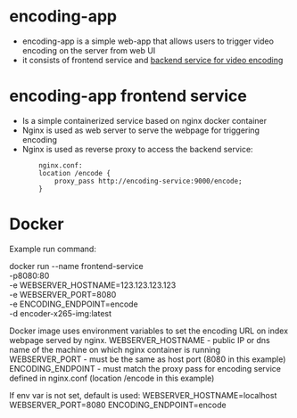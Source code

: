 # encoding-app
- encoding-app is a simple web-app that allows users to trigger video encoding on the server from web UI
- it consists of frontend service and [backend service for video encoding](https://github.com/anea-11/x265)

# encoding-app frontend service
- Is a simple containerized service based on nginx docker container
- Nginx is used as web server to serve the webpage for triggering encoding
- Nginx is used as reverse proxy to access the backend service:
    ```
        nginx.conf:
        location /encode {
            proxy_pass http://encoding-service:9000/encode;
        }
    ```

# Docker
Example run command:

docker run --name frontend-service \
    -p8080:80 \
    -e WEBSERVER_HOSTNAME=123.123.123.123 \
    -e WEBSERVER_PORT=8080 \
    -e ENCODING_ENDPOINT=encode \
    -d encoder-x265-img:latest

Docker image uses environment variables to set the encoding URL on index webpage served by nginx.
WEBSERVER_HOSTNAME - public IP or dns name of the machine on which nginx container is running
WEBSERVER_PORT - must be the same as host port (8080 in this example)
ENCODING_ENDPOINT - must match the proxy pass for encoding service defined in nginx.conf (location /encode in this example)

If env var is not set, default is used:
WEBSERVER_HOSTNAME=localhost
WEBSERVER_PORT=8080
ENCODING_ENDPOINT=encode

